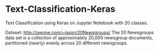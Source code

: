 # Text-Classification-Keras
Text Classification using Keras on Jupyter Notebook with 20 classes. 

Dataset: http://qwone.com/~jason/20Newsgroups/
The 20 Newsgroups data set is a collection of approximately 20,000 newsgroup documents, partitioned (nearly) evenly across 20 different newsgroups.

 
